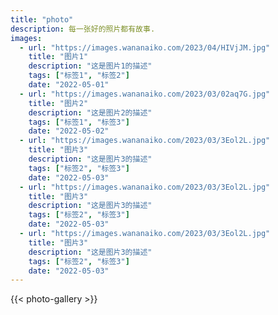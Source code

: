 ```yaml
---
title: "photo"
description: 每一张好的照片都有故事.
images:
  - url: "https://images.wananaiko.com/2023/04/HIVjJM.jpg"
    title: "图片1"
    description: "这是图片1的描述"
    tags: ["标签1", "标签2"]
    date: "2022-05-01"
  - url: "https://images.wananaiko.com/2023/03/02aq7G.jpg"
    title: "图片2"
    description: "这是图片2的描述"
    tags: ["标签1", "标签3"]
    date: "2022-05-02"
  - url: "https://images.wananaiko.com/2023/03/3Eol2L.jpg"
    title: "图片3"
    description: "这是图片3的描述"
    tags: ["标签2", "标签3"]
    date: "2022-05-03"
  - url: "https://images.wananaiko.com/2023/03/3Eol2L.jpg"
    title: "图片3"
    description: "这是图片3的描述"
    tags: ["标签2", "标签3"]
    date: "2022-05-03"
  - url: "https://images.wananaiko.com/2023/03/3Eol2L.jpg"
    title: "图片3"
    description: "这是图片3的描述"
    tags: ["标签2", "标签3"]
    date: "2022-05-03"
---
```


{{< photo-gallery >}}
